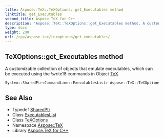 ```yaml
---
title: Aspose::TeX::TeXOptions::get_Executables method
linktitle: get_Executables
second_title: Aspose.TeX for C++
description: 'Aspose::TeX::TeXOptions::get_Executables method. A customizable collection of objects that emulate executables, which can be executed using the \write18 commands in Object TeX in C++.'
type: docs
weight: 200
url: /cpp/aspose.tex/texoptions/get_executables/
---
```

## TeXOptions::get_Executables method


A customizable collection of objects that emulate executables, which can be executed using the \write18 commands in Object [TeX](../../).

```cpp
System::SharedPtr<CommandLine::ExecutablesList> Aspose::TeX::TeXOptions::get_Executables() const
```

## See Also

* Typedef [SharedPtr](../../../system/sharedptr/)
* Class [ExecutablesList](../../../aspose.tex.commandline/executableslist/)
* Class [TeXOptions](../)
* Namespace [Aspose::TeX](../../)
* Library [Aspose.TeX for C++](../../../)
